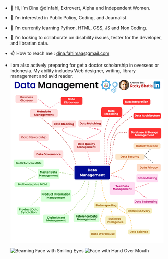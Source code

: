 - 👋 Hi, I’m Dina @dinfahi, Extrovert, Alpha and Independent Women. 
- 👀 I’m interested in Public Policy, Coding, and Journalist. 
- 🌱 I’m currently learning Python, HTML, CSS, JS and Non Coding.
- 💞️ I’m looking to collaborate on disability issues, tester for the developer, and librarian data. 
- 📫 How to reach me : dina.fahimaa@gmail.com
- I am also actively preparing for get a doctor scholarship in overseas or Indonesia.
  My ability includes Web designer, writing, library management and avid reader.
  ![data management ](data_management.gif)

  <img src="https://raw.githubusercontent.com/Tarikul-Islam-Anik/Animated-Fluent-Emojis/master/Emojis/Smilies/Beaming%20Face%20with%20Smiling%20Eyes.png" alt="Beaming Face with Smiling Eyes" width="40" height="40" />
  <img src="https://raw.githubusercontent.com/Tarikul-Islam-Anik/Animated-Fluent-Emojis/master/Emojis/Smilies/Face%20with%20Hand%20Over%20Mouth.png" alt="Face with Hand Over Mouth" width="40" height="40" />
<!---
dinfahi/dinfahi is a ✨ special ✨ repository because its `README.md` (this file) appears on your GitHub profile.
You can click the Preview link to take a look at your changes.
--->
